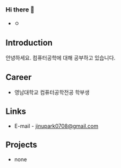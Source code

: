 ### Hi there 👋
- ㅇ

## Introduction
안녕하세요. 컴퓨터공학에 대해 공부하고 있습니다.


## Career
- 영남대학교 컴퓨터공학전공 학부생

## Links
- E-mail - jinupark0708@gmail.com


## Projects
- none
